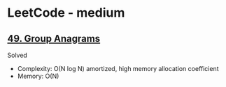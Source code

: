 # LeetCode - medium

## [49. Group Anagrams](https://leetcode.com/problems/group-anagrams)

Solved

* Complexity: O(N log N) amortized, high memory allocation coefficient
* Memory: O(N)
